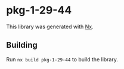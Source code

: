# pkg-1-29-44

This library was generated with [Nx](https://nx.dev).

## Building

Run `nx build pkg-1-29-44` to build the library.
